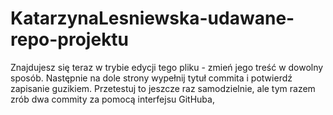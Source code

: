 # KatarzynaLesniewska-udawane-repo-projektu
Znajdujesz się teraz w trybie edycji tego pliku - zmień jego treść w dowolny sposób. Następnie na dole strony wypełnij tytuł commita i potwierdź zapisanie guzikiem.
Przetestuj to jeszcze raz samodzielnie, ale tym razem zrób dwa commity za pomocą interfejsu GitHuba,
